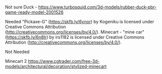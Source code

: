

Not sure 
Duck - https://www.turbosquid.com/3d-models/rubber-duck-pbr-game-ready-model-2001526

Needed
"Pickaxe-G" (https://skfb.ly/6ynor) by Kogeniku is licensed under Creative Commons Attribution (http://creativecommons.org/licenses/by/4.0/).
Minecart - "mine car" (https://skfb.ly/6n8Ir) by irs1182 is licensed under Creative Commons Attribution (http://creativecommons.org/licenses/by/4.0/).


Not Needed

Minecart 2 https://www.cgtrader.com/free-3d-models/architectural/decoration/stylized-minecart
